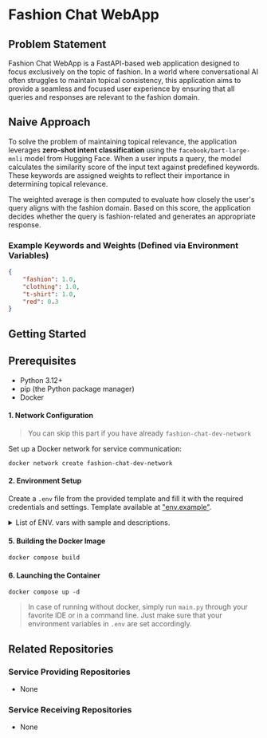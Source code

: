 # Fashion Chat WebApp

## Problem Statement

Fashion Chat WebApp is a FastAPI-based web application designed to focus exclusively on the topic of fashion.
In a world where conversational AI often struggles to maintain topical consistency,
this application aims to provide a seamless and focused user experience by ensuring that all queries and responses
are relevant to the fashion domain.

## Naive Approach

To solve the problem of maintaining topical relevance, the application leverages **zero-shot intent classification**
using the `facebook/bart-large-mnli` model from Hugging Face.
When a user inputs a query, the model calculates the similarity score of the input text against predefined keywords.
These keywords are assigned weights to reflect their importance in determining topical relevance.

The weighted average is then computed to evaluate how closely the user's query aligns with the fashion domain.
Based on this score, the application decides whether the query is fashion-related and generates an appropriate response.

### Example Keywords and Weights (Defined via Environment Variables)
```json
{
    "fashion": 1.0,
    "clothing": 1.0,
    "t-shirt": 1.0,
    "red": 0.3
}
```


## Getting Started

## Prerequisites

- Python 3.12+
- pip (the Python package manager)
- Docker

#### 1. Network Configuration
> You can skip this part if you have already `fashion-chat-dev-network`

Set up a Docker network for service communication:

```shell
docker network create fashion-chat-dev-network
```


#### 2. Environment Setup

Create a `.env` file from the provided template and fill it with the required credentials and settings.
Template available at ["env.example"](./env.example).

<details>
<summary>
List of ENV. vars with sample and descriptions.
</summary>

| Environment Variable     | Sample Value                                             | Description                                                                                  |
|--------------------------|----------------------------------------------------------|----------------------------------------------------------------------------------------------|
| OPENAI_API_KEY           | ""                                                       | The API Key for your OPENAI account                                                          |
| API_PATH_PREFIX          | "/"                                                      | The default value is set to "/"                                                              |

</details>

#### 5. Building the Docker Image

```shell
docker compose build
```

#### 6. Launching the Container

```shell
docker compose up -d
```

> In case of running without docker, simply run `main.py` through your favorite IDE or in a command line.
> Just make sure that your environment variables in `.env` are set accordingly.

## Related Repositories

### Service Providing Repositories

- None

### Service Receiving Repositories

- None
